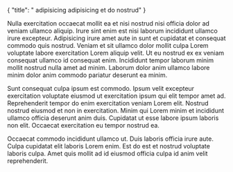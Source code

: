 {
  "title": " adipisicing adipisicing et do nostrud"
}

Nulla exercitation occaecat mollit ea et nisi nostrud nisi officia dolor ad veniam ullamco aliquip. Irure sint enim est nisi laborum incididunt ullamco irure excepteur. Adipisicing irure amet aute in sunt et cupidatat et consequat commodo quis nostrud. Veniam et sit ullamco dolor mollit culpa Lorem voluptate labore exercitation Lorem aliquip velit. Ut eu nostrud ex ex veniam consequat ullamco id consequat enim. Incididunt tempor laborum minim mollit nostrud nulla amet ad minim. Laborum dolor anim ullamco labore minim dolor anim commodo pariatur deserunt ea minim.

Sunt consequat culpa ipsum est commodo. Ipsum velit excepteur exercitation voluptate eiusmod ut exercitation ipsum qui elit tempor amet ad. Reprehenderit tempor do enim exercitation veniam Lorem elit. Nostrud nostrud eiusmod et non in exercitation. Minim qui Lorem minim et incididunt ullamco officia deserunt anim duis. Cupidatat ut esse labore ipsum laboris non elit. Occaecat exercitation eu tempor nostrud ea.

Occaecat commodo incididunt ullamco ut. Duis laboris officia irure aute. Culpa cupidatat elit laboris Lorem enim. Est do est et nostrud voluptate laboris culpa. Amet quis mollit ad id eiusmod officia culpa id anim velit reprehenderit.